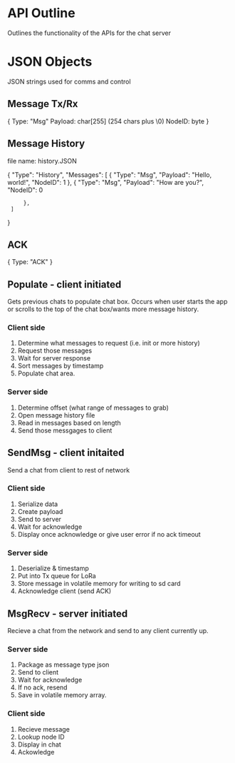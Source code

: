 # API Outline

Outlines the functionality of the APIs for the chat server

# JSON Objects

JSON strings used for comms and control

## Message Tx/Rx

{
    Type: "Msg"
    Payload: char[255] (254 chars plus \0)
    NodeID: byte
}

## Message History
file name: history.JSON

{
    "Type": "History",
        "Messages": [
         {
             "Type": "Msg",
             "Payload": "Hello, world!",
             "NodeID": 1
         },
         {
             "Type": "Msg",
             "Payload": "How are you?",
             "NodeID": 0

         },
     ]
} 

## ACK

{
    Type: "ACK"
}

## Populate - client initiated

Gets previous chats to populate chat box.
Occurs when user starts the app or scrolls to the top of the chat box/wants more message history.

### Client side

1. Determine what messages to request (i.e. init or more history)
2. Request those messages
3. Wait for server response
4. Sort messages by timestamp
5. Populate chat area.

### Server side

1. Determine offset (what range of messages to grab)
2. Open message history file
3. Read in messages based on length
4. Send those messgages to client

## SendMsg - client initaited

Send a chat from client to rest of network

### Client side
1. Serialize data
2. Create payload
3. Send to server
4. Wait for acknowledge
5. Display once acknowledge or give user error if no ack timeout


### Server side

1. Deserialize & timestamp
2. Put into Tx queue for LoRa
3. Store message in volatile memory for writing to sd card
4. Acknowledge client (send ACK)

## MsgRecv - server initiated

Recieve a chat from the network and send to any client currently up.

### Server side

1. Package as message type json
2. Send to client
3. Wait for acknowledge
4. If no ack, resend
5. Save in volatile memory array.

### Client side

1. Recieve message
2. Lookup node ID
3. Display in chat
4. Ackowledge
